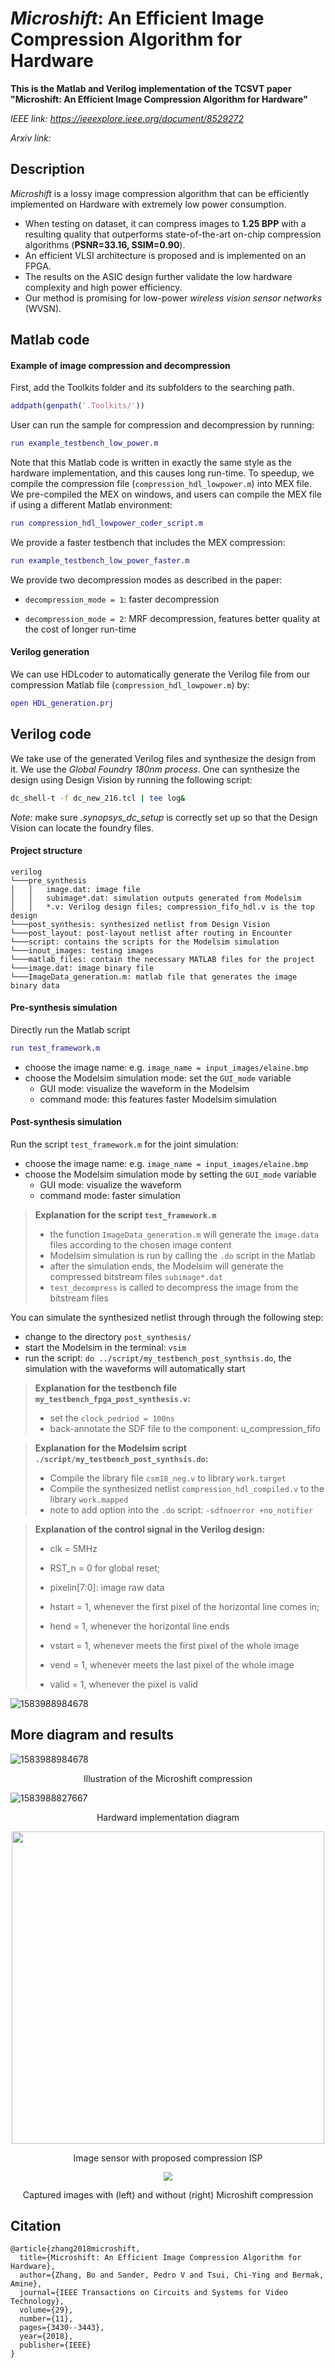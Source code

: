# *Microshift*: An Efficient Image Compression Algorithm for Hardware

**This is the Matlab and Verilog implementation of the TCSVT paper "Microshift: An Efficient Image Compression Algorithm for Hardware"**

*IEEE link: <https://ieeexplore.ieee.org/document/8529272>*

*Arxiv link:* 

## Description

*Microshift* is a lossy image compression algorithm that can be efficiently implemented on Hardware with extremely low power consumption. 

- When testing on dataset, it can compress images to **1.25 BPP** with a resulting quality that outperforms state-of-the-art on-chip compression algorithms (**PSNR=33.16, SSIM=0.90**). 
- An efficient VLSI architecture is proposed and is implemented on an FPGA. 
- The results on the ASIC design further validate the low hardware complexity and high power efficiency.
- Our method is promising for low-power *wireless vision sensor networks* (WVSN).



## Matlab code

#### Example of image compression and decompression

First, add the Toolkits folder and its subfolders to the searching path. 

```matlab
addpath(genpath('.Toolkits/'))
```

User can run the sample for compression and decompression by running:

```matlab
run example_testbench_low_power.m
```

Note that this Matlab code is written in exactly the same style as the hardware implementation, and this causes long run-time. To speedup, we compile the compression file (`compression_hdl_lowpower.m`) into MEX file. We pre-compiled the MEX on windows, and users can compile the MEX file if using a different Matlab environment:

```matlab
run compression_hdl_lowpower_coder_script.m
```

We provide a faster testbench that includes the MEX compression:

```matlab
run example_testbench_low_power_faster.m
```

We provide two decompression modes as described in the paper:

- `decompression_mode = 1`: faster decompression

- `decompression_mode = 2`: MRF decompression, features better quality at the cost of longer run-time

#### Verilog generation

We can use HDLcoder to automatically generate the Verilog file from our compression Matlab file (`compression_hdl_lowpower.m`) by:

```matlab
open HDL_generation.prj
```



## Verilog code

We take use of the generated Verilog files and synthesize the design from it.  We use the *Global Foundry 180nm process*. One can synthesize the design using Design Vision by running the following script:

```bash
dc_shell-t -f dc_new_216.tcl | tee log&
```

*Note:* make sure *.synopsys_dc_setup* is correctly set up so that the Design Vision can locate the foundry files.

#### Project structure

```
verilog
└───pre_synthesis
│   │   image.dat: image file
│   │   subimage*.dat: simulation outputs generated from Modelsim
│   │	*.v: Verilog design files; compression_fifo_hdl.v is the top design
└───post_synthesis: synthesized netlist from Design Vision
└───post_layout: post-layout netlist after routing in Encounter
└───script: contains the scripts for the Modelsim simulation
└───inout_images: testing images
└───matlab_files: contain the necessary MATLAB files for the project
└───image.dat: image binary file
└───ImageData_generation.m: matlab file that generates the image binary data
```

#### Pre-synthesis simulation

Directly run the Matlab script

```matlab
run test_framework.m
```

- choose the image name: e.g. `image_name = input_images/elaine.bmp`
- choose the Modelsim simulation mode: set the `GUI_mode` variable
  - GUI mode: visualize the waveform in the Modelsim
  - command mode: this features faster Modelsim simulation

#### Post-synthesis simulation

Run the script `test_framework.m` for the joint simulation:

- choose the image name: e.g. `image_name = input_images/elaine.bmp`
- choose the Modelsim simulation mode by setting the `GUI_mode` variable
  - GUI mode: visualize the waveform
  - command mode: faster simulation

> **Explanation for the script `test_framework.m`**
>
> - the function `ImageData_generation.m` will generate the `image.data` files according to the chosen image content
> - Modelsim simulation is run by calling the `.do` script in the Matlab
> - after the simulation ends, the Modelsim will generate the compressed bitstream files `subimage*.dat` 
> - `test_decompress` is called to decompress the image from the bitstream files
>

You can simulate the synthesized netlist through through the following step:

- change to the directory `post_synthesis/`
- start the Modelsim in the terminal: `vsim`
- run the script: `do ../script/my_testbench_post_synthsis.do`, the simulation with the waveforms will automatically start

> **Explanation for the testbench file `my_testbench_fpga_post_synthesis.v`:**
>
> - set the `clock_pedriod = 100ns`
> - back-annotate the SDF file to the component: u_compression_fifo

> **Explanation for the Modelsim script `./script/my_testbench_post_synthsis.do`:**
>
> - Compile the library file `csm18_neg.v` to library `work.target`
> - Compile the synthesized netlist `compression_hdl_compiled.v` to the library `work.mapped`
> - note to add option into the `.do` script: `-sdfnoerror +no_notifier`

> **Explanation of the control signal in the Verilog design:**
>
> - clk = 5MHz
>
> - RST_n = 0 for global reset; 
>
> - pixelin[7:0]: image raw data
>
> - hstart = 1, whenever the first pixel of the horizontal line comes in;  
>
> - hend = 1, whenever the horizontal line ends
>
> - vstart = 1, whenever meets the first pixel of the whole image
>
> - vend = 1, whenever meets the last pixel of the whole image
>
> - valid = 1, whenever the pixel is valid

![1583988984678](images/control_signal.png)



## More diagram and results

![1583988984678](images/1583988984678.png)

<div align="center">
Illustration of the Microshift compression
</div>

![1583988827667](images/1583988827667.png)
<div align="center">
Hardward implementation diagram
</div>
<p align="center">
<img src="images/chip.jpg" width=500px />
</p>

<div align="center">
Image sensor with proposed compression ISP
</div>

<p align="center">
<img src="images/1583989451848.png" style="zoom:85%" />
</p>

<div align="center">
Captured images with (left) and without (right) Microshift compression
</div>



## Citation

```
@article{zhang2018microshift,
  title={Microshift: An Efficient Image Compression Algorithm for Hardware},
  author={Zhang, Bo and Sander, Pedro V and Tsui, Chi-Ying and Bermak, Amine},
  journal={IEEE Transactions on Circuits and Systems for Video Technology},
  volume={29},
  number={11},
  pages={3430--3443},
  year={2018},
  publisher={IEEE}
}
```






